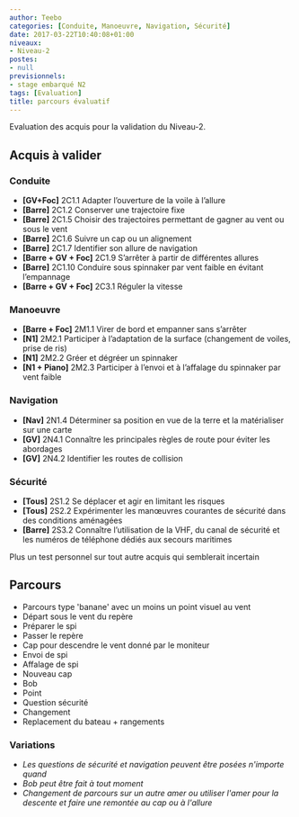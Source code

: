 ```yaml
---
author: Teebo
categories: [Conduite, Manoeuvre, Navigation, Sécurité]
date: 2017-03-22T10:40:08+01:00
niveaux:
- Niveau-2
postes:
- null
previsionnels:
- stage embarqué N2
tags: [Evaluation]
title: parcours évaluatif
---
```

Evaluation des acquis pour la validation du Niveau-2.
<!--more-->

## Acquis à valider
### Conduite
* **[GV+Foc]** 2C1.1 Adapter l’ouverture de la voile à l’allure
* **[Barre]** 2C1.2 Conserver une trajectoire fixe
* **[Barre]** 2C1.5 Choisir des trajectoires permettant de gagner au vent ou sous le vent
* **[Barre]** 2C1.6 Suivre un cap ou un alignement
* **[Barre]** 2C1.7 Identifier son allure de navigation
* **[Barre + GV + Foc]** 2C1.9 S’arrêter à partir de différentes allures
* **[Barre]** 2C1.10 Conduire sous spinnaker par vent faible en évitant l’empannage
* **[Barre + GV + Foc]** 2C3.1 Réguler la vitesse

### Manoeuvre
* **[Barre + Foc]** 2M1.1 Virer de bord et empanner sans s’arrêter
* **[N1]** 2M2.1 Participer à l’adaptation de la surface (changement de voiles, prise de ris)
* **[N1]** 2M2.2 Gréer et dégréer un spinnaker
* **[N1 + Piano]** 2M2.3 Participer à l’envoi et à l’affalage du spinnaker par vent faible

### Navigation
* **[Nav]** 2N1.4 Déterminer sa position en vue de la terre et la matérialiser sur une carte
* **[GV]** 2N4.1 Connaître les principales règles de route pour éviter les abordages
* **[GV]** 2N4.2 Identifier les routes de collision

### Sécurité
* **[Tous]** 2S1.2 Se déplacer et agir en limitant les risques
* **[Tous]** 2S2.2 Expérimenter les manœuvres courantes de sécurité dans des conditions aménagées
* **[Barre]** 2S3.2 Connaître l’utilisation de la VHF, du canal de sécurité et les numéros de téléphone dédiés aux secours maritimes


Plus un test personnel sur tout autre acquis qui semblerait incertain

## Parcours
* Parcours type 'banane' avec un moins un point visuel au vent
* Départ sous le vent du repère
* Préparer le spi
* Passer le repère
* Cap pour descendre le vent donné par le moniteur
* Envoi de spi
* Affalage de spi
* Nouveau cap
* Bob
* Point
* Question sécurité
* Changement
* Replacement du bateau + rangements

### Variations
* *Les questions de sécurité et navigation peuvent être posées n'importe quand*
* *Bob peut être fait à tout moment*
* *Changement de parcours sur un autre amer ou utiliser l'amer pour la descente et faire une remontée au cap ou à l'allure*

